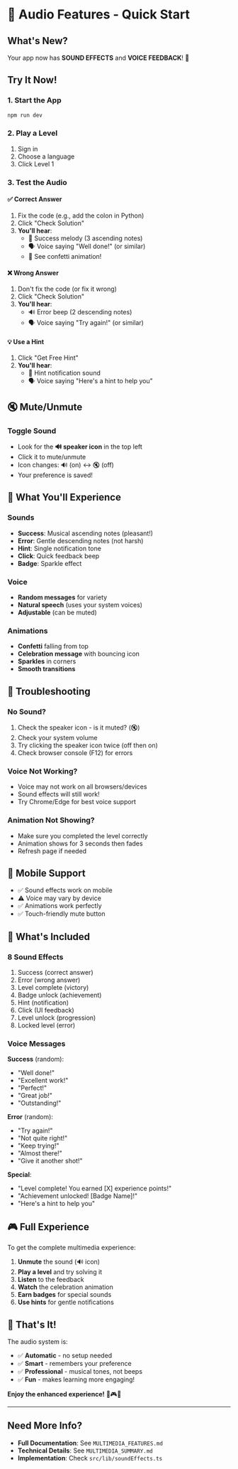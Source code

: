 # 🎵 Audio Features - Quick Start

## What's New?

Your app now has **SOUND EFFECTS** and **VOICE FEEDBACK**! 🎉

## Try It Now!

### 1. Start the App
```bash
npm run dev
```

### 2. Play a Level
1. Sign in
2. Choose a language
3. Click Level 1

### 3. Test the Audio

#### ✅ Correct Answer
1. Fix the code (e.g., add the colon in Python)
2. Click "Check Solution"
3. **You'll hear**:
   - 🎵 Success melody (3 ascending notes)
   - 🗣️ Voice saying "Well done!" (or similar)
   - 🎉 See confetti animation!

#### ❌ Wrong Answer
1. Don't fix the code (or fix it wrong)
2. Click "Check Solution"
3. **You'll hear**:
   - 🔊 Error beep (2 descending notes)
   - 🗣️ Voice saying "Try again!" (or similar)

#### 💡 Use a Hint
1. Click "Get Free Hint"
2. **You'll hear**:
   - 🔔 Hint notification sound
   - 🗣️ Voice saying "Here's a hint to help you"

## 🔇 Mute/Unmute

### Toggle Sound
- Look for the **🔊 speaker icon** in the top left
- Click it to mute/unmute
- Icon changes: 🔊 (on) ↔️ 🔇 (off)
- Your preference is saved!

## 🎯 What You'll Experience

### Sounds
- **Success**: Musical ascending notes (pleasant!)
- **Error**: Gentle descending notes (not harsh)
- **Hint**: Single notification tone
- **Click**: Quick feedback beep
- **Badge**: Sparkle effect

### Voice
- **Random messages** for variety
- **Natural speech** (uses your system voices)
- **Adjustable** (can be muted)

### Animations
- **Confetti** falling from top
- **Celebration message** with bouncing icon
- **Sparkles** in corners
- **Smooth transitions**

## 🐛 Troubleshooting

### No Sound?
1. Check the speaker icon - is it muted? (🔇)
2. Check your system volume
3. Try clicking the speaker icon twice (off then on)
4. Check browser console (F12) for errors

### Voice Not Working?
- Voice may not work on all browsers/devices
- Sound effects will still work!
- Try Chrome/Edge for best voice support

### Animation Not Showing?
- Make sure you completed the level correctly
- Animation shows for 3 seconds then fades
- Refresh page if needed

## 📱 Mobile Support

- ✅ Sound effects work on mobile
- ⚠️ Voice may vary by device
- ✅ Animations work perfectly
- ✅ Touch-friendly mute button

## 🎨 What's Included

### 8 Sound Effects
1. Success (correct answer)
2. Error (wrong answer)
3. Level complete (victory)
4. Badge unlock (achievement)
5. Hint (notification)
6. Click (UI feedback)
7. Level unlock (progression)
8. Locked level (error)

### Voice Messages

**Success** (random):
- "Well done!"
- "Excellent work!"
- "Perfect!"
- "Great job!"
- "Outstanding!"

**Error** (random):
- "Try again!"
- "Not quite right!"
- "Keep trying!"
- "Almost there!"
- "Give it another shot!"

**Special**:
- "Level complete! You earned [X] experience points!"
- "Achievement unlocked! [Badge Name]!"
- "Here's a hint to help you"

## 🎮 Full Experience

To get the complete multimedia experience:

1. **Unmute** the sound (🔊 icon)
2. **Play a level** and try solving it
3. **Listen** to the feedback
4. **Watch** the celebration animation
5. **Earn badges** for special sounds
6. **Use hints** for gentle notifications

## 🚀 That's It!

The audio system is:
- ✅ **Automatic** - no setup needed
- ✅ **Smart** - remembers your preference
- ✅ **Professional** - musical tones, not beeps
- ✅ **Fun** - makes learning more engaging!

**Enjoy the enhanced experience!** 🎵🎮✨

---

## Need More Info?

- **Full Documentation**: See `MULTIMEDIA_FEATURES.md`
- **Technical Details**: See `MULTIMEDIA_SUMMARY.md`
- **Implementation**: Check `src/lib/soundEffects.ts`

